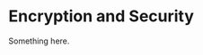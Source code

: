 [title]: # (Encryption and Security)
[tags]: # (XXX)
[priority]: # (2045)
# Encryption and Security
Something here.
